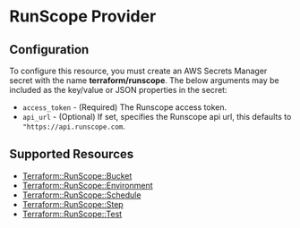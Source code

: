 # RunScope Provider

## Configuration

To configure this resource, you must create an AWS Secrets Manager secret with the name **terraform/runscope**. The below arguments may be included as the key/value or JSON properties in the secret:

* `access_token` - (Required) The Runscope access token.
* `api_url` - (Optional) If set, specifies the Runscope api url, this
   defaults to `"https://api.runscope.com`.


## Supported Resources

* [Terraform::RunScope::Bucket](Bucket.md)
* [Terraform::RunScope::Environment](Environment.md)
* [Terraform::RunScope::Schedule](Schedule.md)
* [Terraform::RunScope::Step](Step.md)
* [Terraform::RunScope::Test](Test.md)
